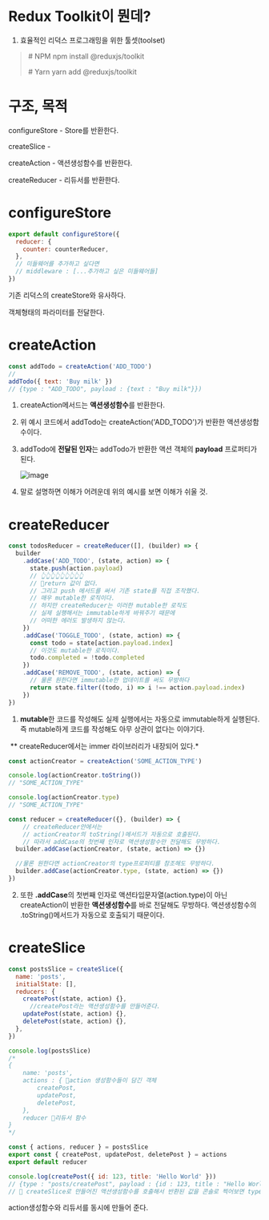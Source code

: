 







# Redux Toolkit이 뭔데?

1. 효율적인 리덕스 프로그래밍을 위한 툴셋(toolset)



> \# NPM
> npm install @reduxjs/toolkit
>
> \# Yarn
> yarn add @reduxjs/toolkit





# 구조, 목적

configureStore - Store를 반환한다.

createSlice - 

createAction - 액션생성함수를 반환한다.

createReducer - 리듀서를 반환한다.





#  configureStore

```jsx
export default configureStore({
  reducer: {
    counter: counterReducer,
  },
  // 미들웨어를 추가하고 싶다면
  // middleware : [...추가하고 싶은 미들웨어들]
})
```



기존 리덕스의 createStore와 유사하다.

 객체형태의 파라미터를 전달한다.





# createAction

```jsx
const addTodo = createAction('ADD_TODO') 
//
addTodo({ text: 'Buy milk' })
// {type : "ADD_TODO", payload : {text : "Buy milk"}})

```

1. createAction메서드는  **액션생성함수**를 반환한다.

2. 위 예시 코드에서 addTodo는 createAction('ADD_TODO')가 반환한 액션생성함수이다.

3. addTodo에 **전달된 인자**는 addTodo가 반환한 액션 객체의 **payload** 프로퍼티가 된다.

   ![image](https://user-images.githubusercontent.com/82590660/115101994-56292000-9f83-11eb-92c4-2b064cbdedc9.png)

4. 말로 설명하면 이해가 어려운데 위의 예시를 보면 이해가 쉬울 것.







# createReducer

```jsx
const todosReducer = createReducer([], (builder) => {
  builder
    .addCase('ADD_TODO', (state, action) => {
      state.push(action.payload)
      // 👆👆👆👆👆👆👆👆👆
      // 👸return 값이 없다. 
      // 그리고 push 메서드를 써서 기존 state를 직접 조작했다.
      // 매우 mutable한 로직이다.
      // 하지만 createReducer는 이러한 mutable한 로직도
      // 실제 실행해서는 immutable하게 바꿔주기 때문에
      // 어떠한 에러도 발생하지 않는다.
    })
    .addCase('TOGGLE_TODO', (state, action) => {
      const todo = state[action.payload.index]
      // 이것도 mutable한 로직이다.
      todo.completed = !todo.completed
    })
    .addCase('REMOVE_TODO', (state, action) => { 
      // 물론 원한다면 immutable한 업데이트를 써도 무방하다 
      return state.filter((todo, i) => i !== action.payload.index)
    })
})


```

1.  **mutable**한 코드를 작성해도 실제 실행에서는 자동으로 immutable하게 실행된다. 즉 mutable하게 코드를 작성해도 아무 상관이 없다는 이야기다. 



​		** createReducer에서는 immer 라이브러리가 내장되어 있다.* 



```jsx
const actionCreator = createAction('SOME_ACTION_TYPE')

console.log(actionCreator.toString())
// "SOME_ACTION_TYPE"

console.log(actionCreator.type)
// "SOME_ACTION_TYPE"

const reducer = createReducer({}, (builder) => {
	// createReducer안에서는
    // actionCreator의 toString()메서드가 자동으로 호출된다.
    // 따라서 addCase의 첫번째 인자로 액션생성함수만 전달해도 무방하다.
  builder.addCase(actionCreator, (state, action) => {})

  //물론 원한다면 actionCreator의 type프로퍼티를 참조해도 무방하다.
  builder.addCase(actionCreator.type, (state, action) => {})
})

```

2. 또한 **.addCase**의 첫번째 인자로 액션타입문자열(action.type)이 아닌  createAction이 반환한 **액션생성함수**를 바로 전달해도 무방하다. 액션생성함수의 .toString()메서드가 자동으로 호출되기 때문이다.

   





# createSlice

```jsx
const postsSlice = createSlice({
  name: 'posts',
  initialState: [],
  reducers: {
    createPost(state, action) {}, 
      //createPost라는 액션생성함수를 만들어준다. 
    updatePost(state, action) {}, 
    deletePost(state, action) {},
  },
})

console.log(postsSlice)
/*
{
    name: 'posts',
    actions : { 🎈action 생성함수들이 담긴 객체
        createPost,	
        updatePost,
        deletePost,
    },
    reducer 🎈리듀서 함수
}
*/

const { actions, reducer } = postsSlice
export const { createPost, updatePost, deletePost } = actions
export default reducer

console.log(createPost({ id: 123, title: 'Hello World' }))
// {type : "posts/createPost", payload : {id : 123, title : "Hello World"}}
// 👩 createSlice로 만들어진 액션생성함수를 호출해서 반환된 값을 콘솔로 찍어보면 type값이 "posts(name)/액션이름"이라는 것을 알 수 있다. 즉 type값의 충돌로 인한 오류도 예방할 수 있다.
```

action생성함수와 리듀서를 동시에 만들어 준다. 

















